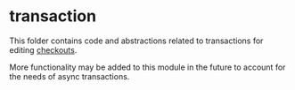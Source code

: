 # transaction

This folder contains code and abstractions related to transactions for editing [checkouts](../checkout/README.md).

More functionality may be added to this module in the future to account for the needs of async transactions.
